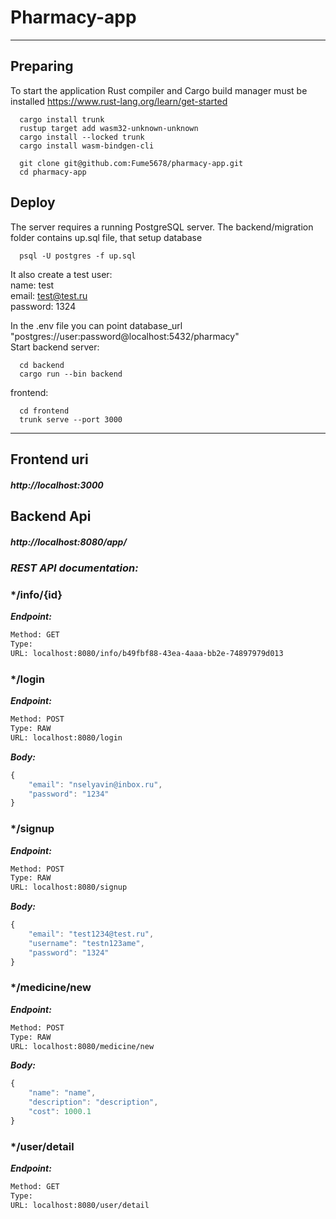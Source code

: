 # Pharmacy-app
____
## Preparing
To start the application Rust compiler and Cargo build manager must be installed https://www.rust-lang.org/learn/get-started

```
  cargo install trunk
  rustup target add wasm32-unknown-unknown
  cargo install --locked trunk
  cargo install wasm-bindgen-cli
  
  git clone git@github.com:Fume5678/pharmacy-app.git
  cd pharmacy-app
```
## Deploy

The server requires a running PostgreSQL server. The backend/migration folder contains up.sql file, that setup database
```
  psql -U postgres -f up.sql
```
It also create a test user:\
name:     test\
email:    test@test.ru\
password: 1324

In the .env file you can point database_url "postgres://user:password@localhost:5432/pharmacy"\
Start backend server:
```
  cd backend
  cargo run --bin backend 
```
frontend:
```
  cd frontend
  trunk serve --port 3000
```
____
## Frontend uri
##### http://localhost:3000

## Backend Api
##### http://localhost:8080/app/
### ***REST API documentation:***
### */info/{id}



***Endpoint:***

```bash
Method: GET
Type: 
URL: localhost:8080/info/b49fbf88-43ea-4aaa-bb2e-74897979d013
```



### */login



***Endpoint:***

```bash
Method: POST
Type: RAW
URL: localhost:8080/login
```



***Body:***

```js        
{
    "email": "nselyavin@inbox.ru",
    "password": "1234"
}
```



### */signup



***Endpoint:***

```bash
Method: POST
Type: RAW
URL: localhost:8080/signup
```



***Body:***

```js        
{
    "email": "test1234@test.ru",
    "username": "testn123ame",
    "password": "1324"
}
```


### */medicine/new



***Endpoint:***

```bash
Method: POST
Type: RAW
URL: localhost:8080/medicine/new
```



***Body:***

```js        
{
    "name": "name",
    "description": "description",
    "cost": 1000.1
}

```


### */user/detail



***Endpoint:***

```bash
Method: GET
Type: 
URL: localhost:8080/user/detail
```




